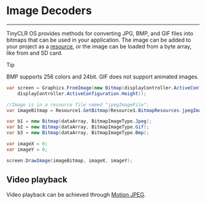 # Image Decoders
---
TinyCLR OS provides methods for converting JPG, BMP, and GIF files into bitmaps that can be used in your application. The image can be added to your project as a [resource](resources.md), or the image can be loaded from a byte array, like from and SD card.

> [!Tip]
> BMP supports 256 colors and 24bit.
> GIF does not support animated images.

```cs
var screen = Graphics.FromImage(new Bitmap(displayController.ActiveConfiguration.Width,
    displayController.ActiveConfiguration.Height));

//Image is in a resource file named "jpegImageFile":
var imageBitmap = Resource1.GetBitmap(Resource1.BitmapResources.jpegImageFile);

var b1 = new Bitmap(dataArray, BitmapImageType.Jpeg);
var b2 = new Bitmap(dataArray, BitmapImageType.Gif);
var b3 = new Bitmap(dataArray, BitmapImageType.Bmp);  

var imageX = 0;
var imageY = 0;

screen.DrawImage(imageBitmap, imageX, imageY);
```

## Video playback
Video playback can be achieved through [Motion JPEG](mjpeg-video.md).
